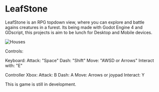 # LeafStone

LeafStone is an RPG topdown view, where you can explore and battle agains creatures in a furest. Its being made with Godot Engine 4 and
GDscript, this projects is aim to be lunch for Desktop and Mobile devices.

![Houses](https://github.com/ElvisVilla/LeafStone/assets/37193450/7c6b0c6c-4d31-4071-b6d0-62d46e5b1a8a)


Controls:

Keyboard:
Attack: "Space"
Dash: "Shift"
Move: "AWSD or Arrows"
Interact with: "E"

Controller Xbox:
Attack: B
Dash: A
Move: Arrows or joypad
Interact: Y

This is game is still in development.
